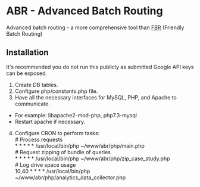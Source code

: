 # ABR - Advanced Batch Routing
Advanced batch routing - a more comprehensive tool than [FBR](https://github.com/serialc/FBR) (Friendly Batch Routing)

## Installation
It's recommended you do not run this publicly as submitted Google API keys can be exposed.

1. Create DB tables.
2. Configure php/constants.php file.
3. Have all the necessary interfaces for MySQL, PHP, and Apache to communicate.
  * For example: libapache2-mod-php, php7.3-mysql
  * Restart apache if necessary.
4. Configure CRON to perform tasks:  
\# Process requests  
&ast; &ast; &ast; &ast; &ast; /usr/local/bin/php ~/www/abr/php/main.php  
\# Request zipping of bundle of queries  
&ast; &ast; &ast; &ast; &ast; /usr/local/bin/php ~/www/abr/php/zip_case_study.php  
\# Log drive space usage  
10,40 &ast; &ast; &ast; &ast; /usr/local/bin/php ~/www/abr/php/analytics_data_collector.php

